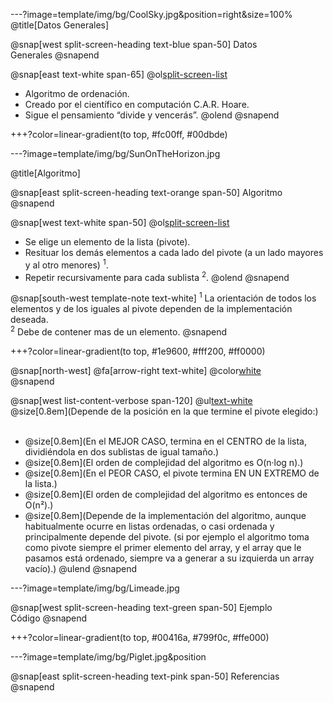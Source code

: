 ---?image=template/img/bg/CoolSky.jpg&position=right&size=100%
@title[Datos Generales]

@snap[west split-screen-heading text-blue span-50]
Datos<br>Generales
@snapend

@snap[east text-white span-65]
@ol[split-screen-list](false)
- Algoritmo de ordenación.
- Creado por el científico en computación C.A.R. Hoare.
- Sigue el pensamiento “divide y vencerás”.
@olend
@snapend

+++?color=linear-gradient(to top, #fc00ff, #00dbde)

---?image=template/img/bg/SunOnTheHorizon.jpg

@title[Algoritmo]

@snap[east split-screen-heading text-orange span-50]
Algoritmo
@snapend 

@snap[west text-white span-50]
@ol[split-screen-list](false)
- Se elige un elemento de la lista (pivote).
- Resituar los demás elementos a cada lado del pivote (a un lado mayores y al otro menores) <sup>1</sup>.
- Repetir recursivamente para cada sublista <sup>2</sup>.
@olend
@snapend

@snap[south-west template-note text-white]
<sup>1</sup> La  orientación de todos los elementos y de los iguales al pivote dependen de la  implementación deseada.<br>
<sup>2</sup> Debe  de contener mas de un elemento.
@snapend

+++?color=linear-gradient(to top, #1e9600, #fff200, #ff0000)

@snap[north-west]
@fa[arrow-right text-white] @color[white](EFICIENCIA)<br>
@snapend

@snap[west list-content-verbose span-120]
@ul[text-white](false)
<br>
@size[0.8em](Depende de la posición en la que termine el pivote elegido:)<br><br>
- @size[0.8em](En el MEJOR CASO, termina en el CENTRO de la lista, dividiéndola en dos sublistas de igual tamaño.)
- @size[0.8em](El orden de complejidad del algoritmo es O(n·log n).)
- @size[0.8em](En el PEOR CASO, el pivote termina EN UN EXTREMO de la lista.)
- @size[0.8em](El orden de complejidad del algoritmo es entonces de O(n²).)
- @size[0.8em](Depende de la implementación del algoritmo, aunque habitualmente ocurre en listas ordenadas, o casi ordenada y principalmente depende del pivote. (si por ejemplo el algoritmo  toma como pivote siempre el primer elemento del array, y el array que le pasamos está ordenado, siempre va a generar a su izquierda un array vacío).)
@ulend
@snapend

---?image=template/img/bg/Limeade.jpg

@snap[west split-screen-heading text-green span-50]
Ejemplo<br>Código
@snapend

+++?color=linear-gradient(to top, #00416a, #799f0c, #ffe000)

---?image=template/img/bg/Piglet.jpg&position

@snap[east split-screen-heading text-pink span-50]
Referencias
@snapend
